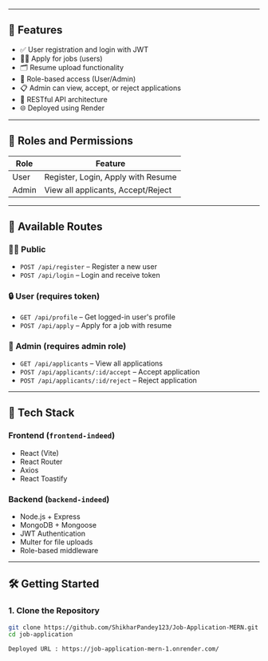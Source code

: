 
---

## 🚀 Features

- ✅ User registration and login with JWT
- 🧑‍💼 Apply for jobs (users)
- 🗂 Resume upload functionality
- 🔐 Role-based access (User/Admin)
- 📋 Admin can view, accept, or reject applications
- 📁 RESTful API architecture
- 🌐 Deployed using Render

---

## 🧠 Roles and Permissions

| Role    | Feature                             |
|---------|--------------------------------------|
| User    | Register, Login, Apply with Resume   |
| Admin   | View all applicants, Accept/Reject   |

---

## 🔗 Available Routes

### 🧑‍💻 Public
- `POST /api/register` – Register a new user
- `POST /api/login` – Login and receive token

### 🔒 User (requires token)
- `GET /api/profile` – Get logged-in user's profile
- `POST /api/apply` – Apply for a job with resume

### 🔐 Admin (requires admin role)
- `GET /api/applicants` – View all applications
- `POST /api/applicants/:id/accept` – Accept application
- `POST /api/applicants/:id/reject` – Reject application

---

## 🧰 Tech Stack

### Frontend (`frontend-indeed`)
- React (Vite)
- React Router
- Axios
- React Toastify

### Backend (`backend-indeed`)
- Node.js + Express
- MongoDB + Mongoose
- JWT Authentication
- Multer for file uploads
- Role-based middleware

---

## 🛠️ Getting Started

### 1. Clone the Repository

```bash
git clone https://github.com/ShikharPandey123/Job-Application-MERN.git
cd job-application

Deployed URL : https://job-application-mern-1.onrender.com/
